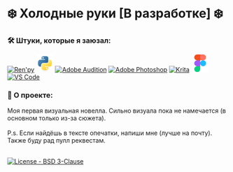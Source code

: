 # ❄️ Холодные руки [В разработке] ❄️

<h3 align="left">🛠 Штуки, которые я заюзал:</h3>
<!-- Ren'py -->
<a href="https://www.renpy.org/" target="_blank"> 
<img src="https://www.renpy.org/doc/html/_static/navbar-logo.png" alt="Ren'py" width="40" height="40"/></a>
<!-- Python -->
<a href="https://www.python.org/" target="_blank"> 
<img src="https://raw.githubusercontent.com/devicons/devicon/master/icons/python/python-original.svg" alt="Python" width="40" height="40"/></a>
<!-- Adobe Audition -->
<a href="https://www.adobe.com/ru/products/audition.html" target="_blank"> 
<img src="https://img.icons8.com/color/48/000000/adobe-audition.png" alt="Adobe Audition" width="40" height="40"/></a>
<!-- Adobe Photoshop -->
<a href="https://www.adobe.com/ru/products/photoshop.html" target="_blank"> 
<img src="https://img.icons8.com/color/48/000000/adobe-photoshop--v1.png" alt="Adobe Photoshop" width="40" height="40"/></a>
<!-- Krita -->
<a href="https://krita.org/" target="_blank"> 
<img src="https://img.icons8.com/dusk/64/000000/krita.png" alt="Krita" width="40" height="40"/></a>
<!-- Figma -->
<a href="https://www.figma.com" target="_blank"> 
<img src="https://raw.githubusercontent.com/devicons/devicon/master/icons/figma/figma-original.svg" alt="Figma" width="40" height="40"/></a>
<!-- VS Code -->
<a href="https://code.visualstudio.com/" target="_blank">
<img src="https://img.icons8.com/fluent/48/000000/visual-studio-code-2019.png" alt="VS Code" width="40" height="40"/></a>

<h3 align="left">📄 О проекте:</h3>
Моя первая визуальная новелла. Сильно визуала пока не намечается (в основном только из-за сюжета).
</br></br>
P.s. Если найдёшь в тексте опечатки, напиши мне (лучше на почту). Также буду рад пулл реквестам.
</br>
</br>

[![License - BSD 3-Clause](https://img.shields.io/static/v1?label=License&message=BSD+3-Clause&color=%239a68af&style=for-the-badge)](/LICENSE)
